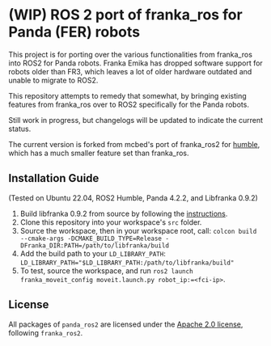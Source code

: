 # (WIP) ROS 2 port of franka_ros for Panda (FER) robots

This project is for porting over the various functionalities from franka_ros into ROS2 for Panda robots.
Franka Emika has dropped software support for robots older than FR3, which leaves a lot of older hardware outdated and unable to migrate to ROS2.

This repository attempts to remedy that somewhat, by bringing existing features from franka_ros over to ROS2 specifically for the Panda robots.

Still work in progress, but changelogs will be updated to indicate the current status.

The current version is forked from mcbed's port of franka_ros2 for [humble][mcbed-humble], which has a much smaller feature set than franka_ros.


## Installation Guide

(Tested on Ubuntu 22.04, ROS2 Humble, Panda 4.2.2, and Libfranka 0.9.2)

1. Build libfranka 0.9.2 from source by following the [instructions][libfranka-instructions].
2. Clone this repository into your workspace's `src` folder.
3. Source the workspace, then in your workspace root, call: `colcon build --cmake-args -DCMAKE_BUILD_TYPE=Release -DFranka_DIR:PATH=/path/to/libfranka/build`
4. Add the build path to your `LD_LIBRARY_PATH`: `LD_LIBRARY_PATH="$LD_LIBRARY_PATH:/path/to/libfranka/build"`
5. To test, source the workspace, and run `ros2 launch franka_moveit_config moveit.launch.py robot_ip:=<fci-ip>`.

## License

All packages of `panda_ros2` are licensed under the [Apache 2.0 license][apache-2.0], following `franka_ros2`.

[apache-2.0]: https://www.apache.org/licenses/LICENSE-2.0.html

[fci-docs]: https://frankaemika.github.io/docs

[mcbed-humble]: https://github.com/mcbed/franka_ros2/tree/humble

[libfranka-instructions]: https://frankaemika.github.io/docs/installation_linux.html